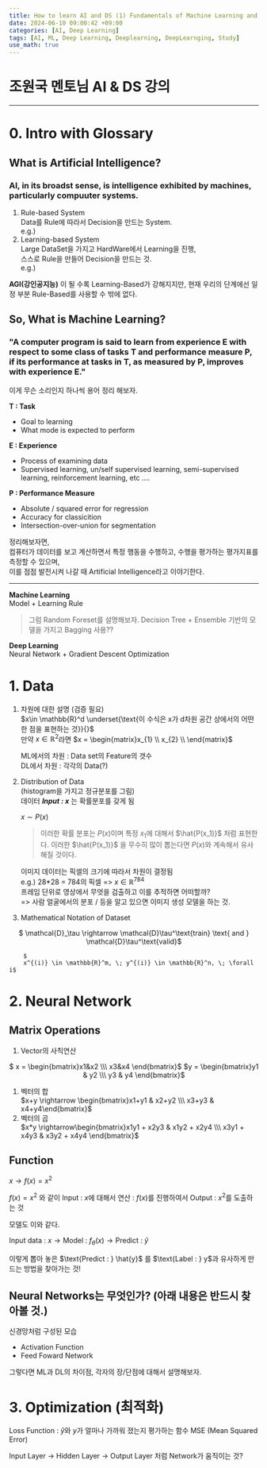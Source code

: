```yaml
---
title: How to learn AI and DS (1) Fundamentals of Machine Learning and Essential Mathematics
date: 2024-06-10 09:00:42 +09:00
categories: [AI, Deep Learning]
tags: [AI, ML, Deep Learning, Deeplearning, DeepLearnging, Study]		# TAG는 반드시 소문자로 이루어져야함!
use_math: true
---
```


# **조원국 멘토님 AI & DS 강의**   
  
---
# 0. Intro with Glossary
## What is Artificial Intelligence?    

### AI, in its broadst sense, is intelligence exhibited by machines, particularly compuuter systems.

1. Rule-based System   
    Data를 Rule에 따라서 Decision을 만드는 System.   
    e.g.) 
2. Learning-based System   
    Large DataSet을 가지고 HardWare에서 Learning을 진행,   
    스스로 Rule을 만들어 Decision을 만드는 것.   
    e.g.)

**AGI(강인공지능)** 이 될 수록 Learning-Based가 강해지지만, 현재 우리의 단계에선 일정 부분 Rule-Based를 사용할 수 밖에 없다.

## So, What is Machine Learning?

### "A computer program is said to learn from experience E with respect to some class of tasks T and performance measure P, if its performance at tasks in T, as measured by P, improves with experience E."

이게 무슨 소리인지 하나씩 용어 정리 해보자.

**T : Task**
- Goal to learning   
- What mode is expected to perform

**E : Experience**
- Process of examining data
- Supervised learning, un/self supervised learning, semi-supervised learning, reinforcement learning, etc ....

**P : Performance Measure**
- Absolute / squared error for regression
- Accuracy for classicition
- Intersection-over-union for segmentation   
   
정리해보자면,    
컴퓨터가 데이터를 보고 계산하면서 특정 행동을 수행하고, 수행을 평가하는 평가지표를 측정할 수 있으며,    
이를 점점 발전시켜 나갈 때 Artificial Intelligence라고 이야기한다.

---
**Machine Learning**   
Model + Learning Rule

> 그럼 Random Foreset를 설명해보자.
> Decision Tree + Ensemble 기반의 모델을 가지고 Bagging 사용??

**Deep Learning**   
Neural Network + Gradient Descent Optimization


# 1. Data
  1. 차원에 대한 설명 (검증 필요)   
        $x\in \mathbb{R}^d \underset{\text{이 수식은 x가 d차원 공간 상에서의 어떤 한 점을 표현하는 것}}{}$   
        만약 $x\in \mathbb{R}^2$라면 $x = \begin{matrix}x_{1} \\ x_{2} \\ \end{matrix}$   

        ML에서의 차원 : Data set의 Feature의 갯수   
        DL에서 차원 : 각각의 Data(?)

  2. Distribution of Data   
        (histogram을 가지고 정규분포를 그림)    
        데이터 __*Input : x*__ 는 확률분포를 갖게 됨  
        


        $x \sim P(x)$
        > 이러한 확률 분포는 $P(x)$이며 특정 $x_1$에 대해서 $\hat{P(x_1)}$ 처럼 표현한다.
        이러한 $\hat{P(x_1)}$ 을 무수히 많이 뽑는다면 $P(x)$와 계속해서 유사해질 것이다.
        

        이미지 데이터는 픽셀의 크기에 따라서 차원이 결정됨    
        e.g.) 28*28 = 784의 픽셀 => $x\in \mathbb{R}^784$   
        프레임 단위로 영상에서 무엇을 검출하고 이를 추적하면 어떠할까?   
        => 사람 얼굴에서의 분포 / 등을 알고 있으면 이미지 생성 모델을 하는 것.
  3. Mathematical Notation of Dataset

<p align="center">
        $
        \mathcal{D}_\tau \rightarrow \mathcal{D}\tau^\text{train} \text{ and } \mathcal{D}\tau^\text{valid}$

      
        $
        x^{(i)} \in \mathbb{R}^m, \; y^{(i)} \in \mathbb{R}^n, \; \forall i$
</p>




# 2. Neural Network
## Matrix Operations
1. Vector의 사칙연산   
<p align = "center">
$
x = \begin{bmatrix}x1&x2 \\\ x3&x4 \end{bmatrix}$   
$y = \begin{bmatrix}y1 & y2 \\\ y3 & y4 \end{bmatrix}$
</p>

1. 벡터의 합  
$x+y \rightarrow \begin{bmatrix}x1+y1 & x2+y2 \\\ x3+y3 & x4+y4\end{bmatrix}$
2. 벡터의 곱   
$x*y \rightarrow\begin{bmatrix}x1y1 + x2y3 & x1y2 + x2y4 \\\ x3y1 + x4y3 & x3y2 + x4y4 \end{bmatrix}$


## Function
<p align="center">

$x \rightarrow f(x)=x^2$
</p>

$f(x)=x^2$ 와 같이 Input : $x$에 대해서 연산 : $f(x)$를 진행하여서 Output : $x^2$를 도출하는 것

모델도 이와 같다.
<p align="center">

$\text{Input data : }x \rightarrow \text{Model : }f_\theta(x) \rightarrow \text{Predict : } \hat{y}$
</p>
이렇게 뽑아 놓은 $\text{Predict : } \hat{y}$ 를 $\text{Label : } y$과 유사하게 만드는 방법을 찾아가는 것!

## Neural Networks는 무엇인가? (아래 내용은 반드시 찾아볼 것.)
신경망처럼 구성된 모습

- Activation Function
- Feed Foward Network

그렇다면 ML과 DL의 차이점, 각자의 장/단점에 대해서 설명해보자.

# 3. Optimization (최적화)
$\text{Loss Function}$ : $\hat{y}$와 $y$가 얼마나 가까워 졌는지 평가하는 함수
MSE (Mean Squared Error)



Input Layer -> Hidden Layer -> Output Layer 처럼 Network가 움직이는 것?